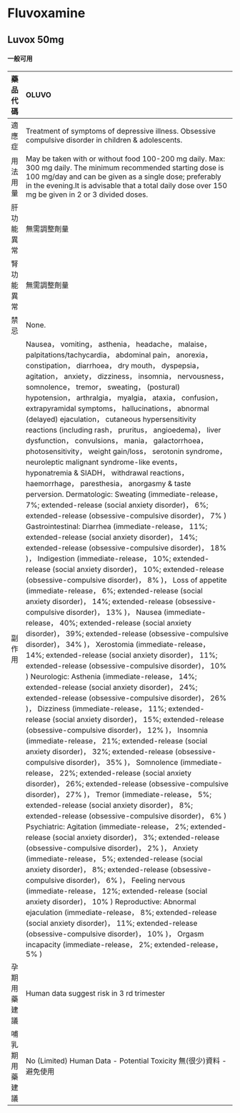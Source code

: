 # Fluvoxamine

## Luvox 50mg

#### 一般可用

| 藥品代碼       | OLUVO                                                                                                                                                                                                                                                                                                                                                                                                                                                                                                                                                                                                                                                                                                                                                                                                                                                                                                                                                                                                                                                                                                                                                                                                                                                                                                                                                                                                                                                                                                                                                                                                                                                                                                                                                                                                                                                                                                                                                                                                                                                                                                                                                                                                                                                                                                                                                                                                                                                                                                                                                                                                                                                                                                                                                                                                                                                                                                                                                                                                                                                                                                          |
|:---------------|:---------------------------------------------------------------------------------------------------------------------------------------------------------------------------------------------------------------------------------------------------------------------------------------------------------------------------------------------------------------------------------------------------------------------------------------------------------------------------------------------------------------------------------------------------------------------------------------------------------------------------------------------------------------------------------------------------------------------------------------------------------------------------------------------------------------------------------------------------------------------------------------------------------------------------------------------------------------------------------------------------------------------------------------------------------------------------------------------------------------------------------------------------------------------------------------------------------------------------------------------------------------------------------------------------------------------------------------------------------------------------------------------------------------------------------------------------------------------------------------------------------------------------------------------------------------------------------------------------------------------------------------------------------------------------------------------------------------------------------------------------------------------------------------------------------------------------------------------------------------------------------------------------------------------------------------------------------------------------------------------------------------------------------------------------------------------------------------------------------------------------------------------------------------------------------------------------------------------------------------------------------------------------------------------------------------------------------------------------------------------------------------------------------------------------------------------------------------------------------------------------------------------------------------------------------------------------------------------------------------------------------------------------------------------------------------------------------------------------------------------------------------------------------------------------------------------------------------------------------------------------------------------------------------------------------------------------------------------------------------------------------------------------------------------------------------------------------------------------------------|
| 適應症         | Treatment of symptoms of depressive illness. Obsessive compulsive disorder in children & adolescents.                                                                                                                                                                                                                                                                                                                                                                                                                                                                                                                                                                                                                                                                                                                                                                                                                                                                                                                                                                                                                                                                                                                                                                                                                                                                                                                                                                                                                                                                                                                                                                                                                                                                                                                                                                                                                                                                                                                                                                                                                                                                                                                                                                                                                                                                                                                                                                                                                                                                                                                                                                                                                                                                                                                                                                                                                                                                                                                                                                                                          |
| 用法用量       | May be taken with or without food 100-200 mg daily. Max: 300 mg daily. The minimum recommended starting dose is 100 mg/day and can be given as a single dose; preferably in the evening.It is advisable that a total daily dose over 150 mg be given in 2 or 3 divided doses.                                                                                                                                                                                                                                                                                                                                                                                                                                                                                                                                                                                                                                                                                                                                                                                                                                                                                                                                                                                                                                                                                                                                                                                                                                                                                                                                                                                                                                                                                                                                                                                                                                                                                                                                                                                                                                                                                                                                                                                                                                                                                                                                                                                                                                                                                                                                                                                                                                                                                                                                                                                                                                                                                                                                                                                                                                  |
| 肝功能異常     | 無需調整劑量                                                                                                                                                                                                                                                                                                                                                                                                                                                                                                                                                                                                                                                                                                                                                                                                                                                                                                                                                                                                                                                                                                                                                                                                                                                                                                                                                                                                                                                                                                                                                                                                                                                                                                                                                                                                                                                                                                                                                                                                                                                                                                                                                                                                                                                                                                                                                                                                                                                                                                                                                                                                                                                                                                                                                                                                                                                                                                                                                                                                                                                                                                   |
| 腎功能異常     | 無需調整劑量                                                                                                                                                                                                                                                                                                                                                                                                                                                                                                                                                                                                                                                                                                                                                                                                                                                                                                                                                                                                                                                                                                                                                                                                                                                                                                                                                                                                                                                                                                                                                                                                                                                                                                                                                                                                                                                                                                                                                                                                                                                                                                                                                                                                                                                                                                                                                                                                                                                                                                                                                                                                                                                                                                                                                                                                                                                                                                                                                                                                                                                                                                   |
| 禁忌           | None.                                                                                                                                                                                                                                                                                                                                                                                                                                                                                                                                                                                                                                                                                                                                                                                                                                                                                                                                                                                                                                                                                                                                                                                                                                                                                                                                                                                                                                                                                                                                                                                                                                                                                                                                                                                                                                                                                                                                                                                                                                                                                                                                                                                                                                                                                                                                                                                                                                                                                                                                                                                                                                                                                                                                                                                                                                                                                                                                                                                                                                                                                                          |
| 副作用         | Nausea， vomiting， asthenia， headache， malaise， palpitations/tachycardia， abdominal pain， anorexia， constipation， diarrhoea， dry mouth， dyspepsia， agitation， anxiety， dizziness， insomnia， nervousness， somnolence， tremor， sweating， (postural) hypotension， arthralgia， myalgia， ataxia， confusion， extrapyramidal symptoms， hallucinations， abnormal (delayed) ejaculation， cutaneous hypersensitivity reactions (including rash， pruritus， angioedema)， liver dysfunction， convulsions， mania， galactorrhoea， photosensitivity， weight gain/loss， serotonin syndrome， neuroleptic malignant syndrome-like events， hyponatremia & SIADH， withdrawal reactions， haemorrhage， paresthesia， anorgasmy & taste perversion. Dermatologic: Sweating (immediate-release， 7%; extended-release (social anxiety disorder)， 6%; extended-release (obsessive-compulsive disorder)， 7% ) Gastrointestinal: Diarrhea (immediate-release， 11%; extended-release (social anxiety disorder)， 14%; extended-release (obsessive-compulsive disorder)， 18% )， Indigestion (immediate-release， 10%; extended-release (social anxiety disorder)， 10%; extended-release (obsessive-compulsive disorder)， 8% )， Loss of appetite (immediate-release， 6%; extended-release (social anxiety disorder)， 14%; extended-release (obsessive-compulsive disorder)， 13% )， Nausea (immediate-release， 40%; extended-release (social anxiety disorder)， 39%; extended-release (obsessive-compulsive disorder)， 34% )， Xerostomia (immediate-release， 14%; extended-release (social anxiety disorder)， 11%; extended-release (obsessive-compulsive disorder)， 10% ) Neurologic: Asthenia (immediate-release， 14%; extended-release (social anxiety disorder)， 24%; extended-release (obsessive-compulsive disorder)， 26% )， Dizziness (immediate-release， 11%; extended-release (social anxiety disorder)， 15%; extended-release (obsessive-compulsive disorder)， 12% )， Insomnia (immediate-release， 21%; extended-release (social anxiety disorder)， 32%; extended-release (obsessive-compulsive disorder)， 35% )， Somnolence (immediate-release， 22%; extended-release (social anxiety disorder)， 26%; extended-release (obsessive-compulsive disorder)， 27% )， Tremor (immediate-release， 5%; extended-release (social anxiety disorder)， 8%; extended-release (obsessive-compulsive disorder)， 6% ) Psychiatric: Agitation (immediate-release， 2%; extended-release (social anxiety disorder)， 3%; extended-release (obsessive-compulsive disorder)， 2% )， Anxiety (immediate-release， 5%; extended-release (social anxiety disorder)， 8%; extended-release (obsessive-compulsive disorder)， 6% )， Feeling nervous (immediate-release， 12%; extended-release (social anxiety disorder)， 10% ) Reproductive: Abnormal ejaculation (immediate-release， 8%; extended-release (social anxiety disorder)， 11%; extended-release (obsessive-compulsive disorder)， 10% )， Orgasm incapacity (immediate-release， 2%; extended-release， 5% ) |
| 孕期用藥建議   | Human data suggest risk in 3 rd trimester                                                                                                                                                                                                                                                                                                                                                                                                                                                                                                                                                                                                                                                                                                                                                                                                                                                                                                                                                                                                                                                                                                                                                                                                                                                                                                                                                                                                                                                                                                                                                                                                                                                                                                                                                                                                                                                                                                                                                                                                                                                                                                                                                                                                                                                                                                                                                                                                                                                                                                                                                                                                                                                                                                                                                                                                                                                                                                                                                                                                                                                                      |
| 哺乳期用藥建議 | No (Limited) Human Data - Potential Toxicity 無(很少)資料 - 避免使用                                                                                                                                                                                                                                                                                                                                                                                                                                                                                                                                                                                                                                                                                                                                                                                                                                                                                                                                                                                                                                                                                                                                                                                                                                                                                                                                                                                                                                                                                                                                                                                                                                                                                                                                                                                                                                                                                                                                                                                                                                                                                                                                                                                                                                                                                                                                                                                                                                                                                                                                                                                                                                                                                                                                                                                                                                                                                                                                                                                                                                           |

